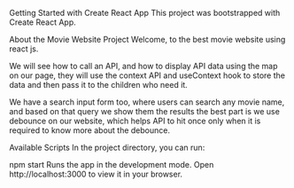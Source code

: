 Getting Started with Create React App
This project was bootstrapped with Create React App.

About the Movie Website Project
Welcome, to the best movie website using react js. 

We will see how to call an API, and how to display API data using the map on our page, they will use the context API and useContext hook to store the data and then pass it to the children who need it.

We have a search input form too, where users can search any movie name, and based on that query we show them the results the best part is we use debounce on our website, which helps API to hit once only when it is required to know more about the debounce.

Available Scripts
In the project directory, you can run:

npm start
Runs the app in the development mode.
Open http://localhost:3000 to view it in your browser.


